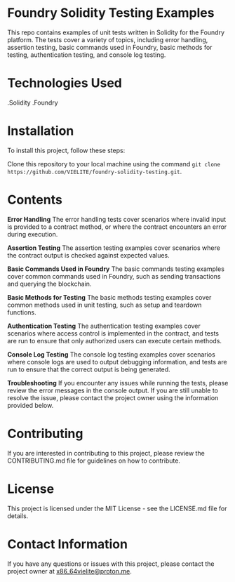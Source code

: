 # Foundry Solidity Testing Examples
This repo contains examples of unit tests written in Solidity for the Foundry platform. The tests cover a variety of topics, including error handling, assertion testing, basic commands used in Foundry, basic methods for testing, authentication testing, and console log testing.

# Technologies Used
.Solidity
.Foundry

# Installation
To install this project, follow these steps:

Clone this repository to your local machine using the command `git clone https://github.com/VIELITE/foundry-solidity-testing.git`.

# Contents

**Error Handling**
The error handling tests cover scenarios where invalid input is provided to a contract method, or where the contract encounters an error during execution.

**Assertion Testing**
The assertion testing examples cover scenarios where the contract output is checked against expected values.

**Basic Commands Used in Foundry**
The basic commands testing examples cover common commands used in Foundry, such as sending transactions and querying the blockchain.

**Basic Methods for Testing**
The basic methods testing examples cover common methods used in unit testing, such as setup and teardown functions.

**Authentication Testing**
The authentication testing examples cover scenarios where access control is implemented in the contract, and tests are run to ensure that only authorized users can execute certain methods.

**Console Log Testing**
The console log testing examples cover scenarios where console logs are used to output debugging information, and tests are run to ensure that the correct output is being generated.

**Troubleshooting**
If you encounter any issues while running the tests, please review the error messages in the console output. If you are still unable to resolve the issue, please contact the project owner using the information provided below.

# Contributing
If you are interested in contributing to this project, please review the CONTRIBUTING.md file for guidelines on how to contribute.

# License
This project is licensed under the MIT License - see the LICENSE.md file for details.

# Contact Information
If you have any questions or issues with this project, please contact the project owner at x86_64vielite@proton.me.

